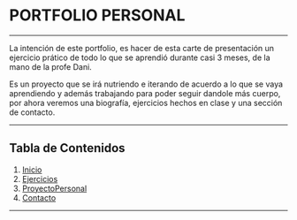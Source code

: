 # PORTFOLIO PERSONAL
***
La intención de este portfolio, es hacer de esta carte de presentación un ejercicio prático de todo
lo que se aprendió durante casi 3 meses, de la mano de la profe Dani.

Es un proyecto que se irá nutriendo e iterando
de acuerdo a lo que se vaya aprendiendo y además
trabajando para poder seguir dandole más cuerpo,
por ahora veremos una biografía, ejercicios hechos en clase y una sección de contacto.

***

## Tabla de Contenidos
1.  [Inicio](Perfil)
2.  [Ejercicios](Aprendizaje)
3.  [ProyectoPersonal](Bordados)
4.  [Contacto](¡Hablemos!)

***

